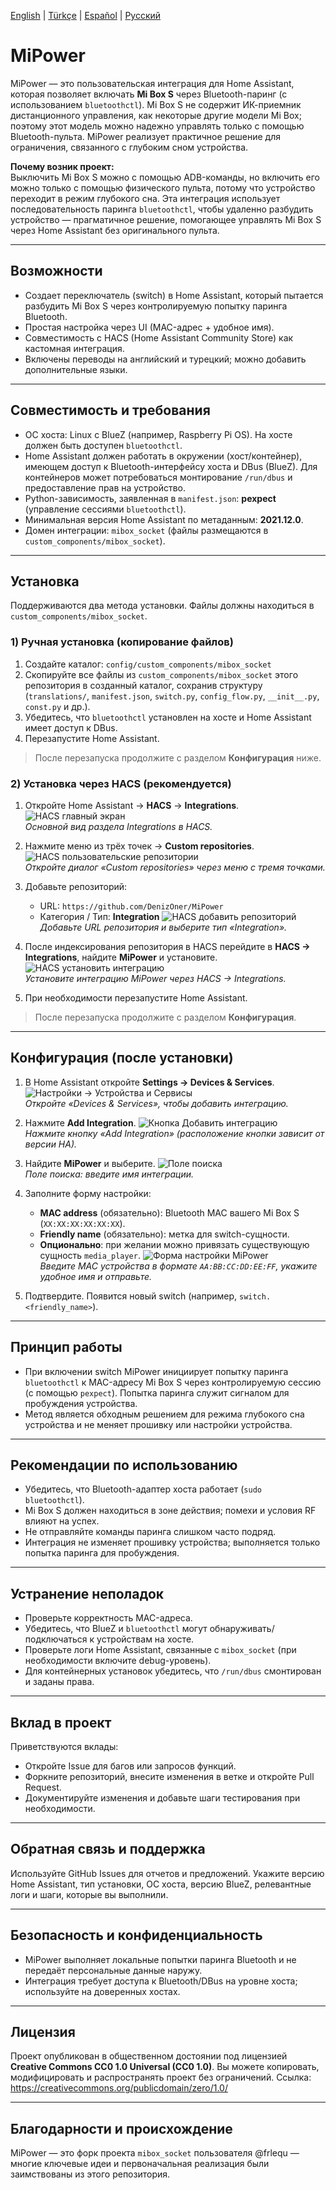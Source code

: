 <!-- Выбор языка -->
[English](README.md) | [Türkçe](README.tr.md) | [Español](README.es.md) | [Русский](README.ru.md)

# MiPower

MiPower — это пользовательская интеграция для Home Assistant, которая позволяет включать **Mi Box S** через Bluetooth-паринг (с использованием `bluetoothctl`). Mi Box S не содержит ИК-приемник дистанционного управления, как некоторые другие модели Mi Box; поэтому этот модель можно надежно управлять только с помощью Bluetooth-пульта. MiPower реализует практичное решение для ограничения, связанного с глубоким сном устройства.

**Почему возник проект:**  
Выключить Mi Box S можно с помощью ADB-команды, но включить его можно только с помощью физического пульта, потому что устройство переходит в режим глубокого сна. Эта интеграция использует последовательность паринга `bluetoothctl`, чтобы удаленно разбудить устройство — прагматичное решение, помогающее управлять Mi Box S через Home Assistant без оригинального пульта.

---

## Возможности
- Создает переключатель (switch) в Home Assistant, который пытается разбудить Mi Box S через контролируемую попытку паринга Bluetooth.
- Простая настройка через UI (MAC-адрес + удобное имя).
- Совместимость с HACS (Home Assistant Community Store) как кастомная интеграция.
- Включены переводы на английский и турецкий; можно добавить дополнительные языки.

---

## Совместимость и требования
- ОС хоста: Linux с BlueZ (например, Raspberry Pi OS). На хосте должен быть доступен `bluetoothctl`.
- Home Assistant должен работать в окружении (хост/контейнер), имеющем доступ к Bluetooth-интерфейсу хоста и DBus (BlueZ). Для контейнеров может потребоваться монтирование `/run/dbus` и предоставление прав на устройство.
- Python-зависимость, заявленная в `manifest.json`: **pexpect** (управление сессиями `bluetoothctl`).
- Минимальная версия Home Assistant по метаданным: **2021.12.0**.
- Домен интеграции: `mibox_socket` (файлы размещаются в `custom_components/mibox_socket`).

---

## Установка

Поддерживаются два метода установки. Файлы должны находиться в `custom_components/mibox_socket`.

### 1) Ручная установка (копирование файлов)
1. Создайте каталог: `config/custom_components/mibox_socket`
2. Скопируйте все файлы из `custom_components/mibox_socket` этого репозитория в созданный каталог, сохранив структуру (`translations/`, `manifest.json`, `switch.py`, `config_flow.py`, `__init__.py`, `const.py` и др.).
3. Убедитесь, что `bluetoothctl` установлен на хосте и Home Assistant имеет доступ к DBus.
4. Перезапустите Home Assistant.

> После перезапуска продолжите с разделом **Конфигурация** ниже.

### 2) Установка через HACS (рекомендуется)
1. Откройте Home Assistant → **HACS** → **Integrations**.
	![HACS главный экран](docs/images/hacs_main.png)  
	*Основной вид раздела Integrations в HACS.*

2. Нажмите меню из трёх точек → **Custom repositories**.
	![HACS пользовательские репозитории](docs/images/hacs_custom_repos.png)  
	*Откройте диалог «Custom repositories» через меню с тремя точками.*

3. Добавьте репозиторий:
   - URL: `https://github.com/DenizOner/MiPower`
   - Категория / Тип: **Integration**
	![HACS добавить репозиторий](docs/images/hacs_add_repo.png)  
	*Добавьте URL репозитория и выберите тип «Integration».*

4. После индексирования репозитория в HACS перейдите в **HACS → Integrations**, найдите **MiPower** и установите.
	![HACS установить интеграцию](docs/images/hacs_install_integration.png)  
	*Установите интеграцию MiPower через HACS → Integrations.*

5. При необходимости перезапустите Home Assistant.

> После перезапуска продолжите с разделом **Конфигурация**.

---

## Конфигурация (после установки)
1. В Home Assistant откройте **Settings → Devices & Services**.
	![Настройки → Устройства и Сервисы](docs/images/settings_devices_services.png)  
	*Откройте «Devices & Services», чтобы добавить интеграцию.*

2. Нажмите **Add Integration**.
	![Кнопка Добавить интеграцию](docs/images/add_integration_button.png)  
	*Нажмите кнопку «Add Integration» (расположение кнопки зависит от версии HA).*

3. Найдите **MiPower** и выберите.
	![Поле поиска](docs/images/search_mipower.png)  
	*Поле поиска: введите имя интеграции.*

4. Заполните форму настройки:
   - **MAC address** (обязательно): Bluetooth MAC вашего Mi Box S (`XX:XX:XX:XX:XX:XX`).
   - **Friendly name** (обязательно): метка для switch-сущности.
   - **Опционально**: при желании можно привязать существующую сущность `media_player`.
	![Форма настройки MiPower](docs/images/mipower_config_form.png)  
	*Введите MAC устройства в формате `AA:BB:CC:DD:EE:FF`, укажите удобное имя и отправьте.*

5. Подтвердите. Появится новый switch (например, `switch.<friendly_name>`).

---

## Принцип работы
- При включении switch MiPower инициирует попытку паринга `bluetoothctl` к MAC-адресу Mi Box S через контролируемую сессию (с помощью `pexpect`). Попытка паринга служит сигналом для пробуждения устройства.
- Метод является обходным решением для режима глубокого сна устройства и не меняет прошивку или настройки устройства.

---

## Рекомендации по использованию
- Убедитесь, что Bluetooth-адаптер хоста работает (`sudo bluetoothctl`).
- Mi Box S должен находиться в зоне действия; помехи и условия RF влияют на успех.
- Не отправляйте команды паринга слишком часто подряд.
- Интеграция не изменяет прошивку устройства; выполняется только попытка паринга для пробуждения.

---

## Устранение неполадок
- Проверьте корректность MAC-адреса.
- Убедитесь, что BlueZ и `bluetoothctl` могут обнаруживать/подключаться к устройствам на хосте.
- Проверьте логи Home Assistant, связанные с `mibox_socket` (при необходимости включите debug-уровень).
- Для контейнерных установок убедитесь, что `/run/dbus` смонтирован и заданы права.

---

## Вклад в проект
Приветствуются вклады:
- Откройте Issue для багов или запросов функций.
- Форкните репозиторий, внесите изменения в ветке и откройте Pull Request.
- Документируйте изменения и добавьте шаги тестирования при необходимости.

---

## Обратная связь и поддержка
Используйте GitHub Issues для отчетов и предложений. Укажите версию Home Assistant, тип установки, ОС хоста, версию BlueZ, релевантные логи и шаги, которые вы выполнили.

---

## Безопасность и конфиденциальность
- MiPower выполняет локальные попытки паринга Bluetooth и не передаёт персональные данные наружу.
- Интеграция требует доступа к Bluetooth/DBus на уровне хоста; используйте на доверенных хостах.

---

## Лицензия
Проект опубликован в общественном достоянии под лицензией **Creative Commons CC0 1.0 Universal (CC0 1.0)**. Вы можете копировать, модифицировать и распространять проект без ограничений.
Ссылка: https://creativecommons.org/publicdomain/zero/1.0/

---

## Благодарности и происхождение
MiPower — это форк проекта `mibox_socket` пользователя @frlequ — многие ключевые идеи и первоначальная реализация были заимствованы из этого репозитория.
